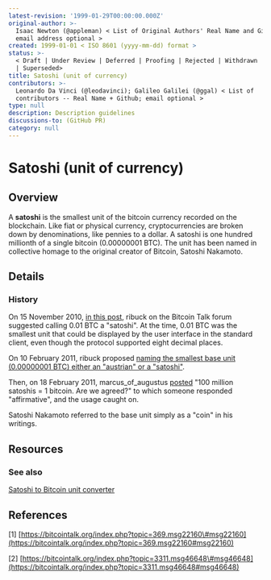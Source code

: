 ```yaml
---
latest-revision: '1999-01-29T00:00:00.000Z'
original-author: >-
  Isaac Newton (@appleman) < List of Original Authors' Real Name and Github;
  email address optional >
created: 1999-01-01 < ISO 8601 (yyyy-mm-dd) format >
status: >-
  < Draft | Under Review | Deferred | Proofing | Rejected | Withdrawn | Accepted
  | Superseded>
title: Satoshi (unit of currency)
contributors: >-
  Leonardo Da Vinci (@leodavinci); Galileo Galilei (@ggal) < List of
  contributors -- Real Name + Github; email optional >
type: null
description: Description guidelines
discussions-to: (GitHub PR)
category: null
---
```


# Satoshi \(unit of currency\)

## Overview

A **satoshi** is the smallest unit of the bitcoin currency recorded on the blockchain. Like fiat or physical currency, cryptocurrencies are broken down by denominations, like pennies to a dollar. A satoshi is one hundred millionth of a single bitcoin \(0.00000001 BTC\). The unit has been named in collective homage to the original creator of Bitcoin, Satoshi Nakamoto.

## Details

### History

On 15 November 2010, [in this post](https://bitcointalk.org/index.php?topic=369.msg22160#msg22160), ribuck on the Bitcoin Talk forum suggested calling 0.01 BTC a "satoshi". At the time, 0.01 BTC was the smallest unit that could be displayed by the user interface in the standard client, even though the protocol supported eight decimal places.

On 10 February 2011, ribuck proposed [naming the smallest base unit \(0.00000001 BTC\) either an "austrian" or a "satoshi"](https://bitcointalk.org/index.php?topic=3311.msg46648#msg46648).

Then, on 18 February 2011, marcus\_of\_augustus [posted](https://bitcointalk.org/index.php?topic=3574.msg50647#msg50647) "100 million satoshis = 1 bitcoin. Are we agreed?" to which someone responded "affirmative", and the usage caught on.

Satoshi Nakamoto referred to the base unit simply as a "coin" in his writings.

## Resources

### See also

[Satoshi to Bitcoin unit converter](http://satoshitobitcoin.co/)

## References

\[1\] [https://bitcointalk.org/index.php?topic=369.msg22160\#msg22160](https://bitcointalk.org/index.php?topic=369.msg22160#msg22160)

\[2\] [https://bitcointalk.org/index.php?topic=3311.msg46648\#msg46648](https://bitcointalk.org/index.php?topic=3311.msg46648#msg46648)


